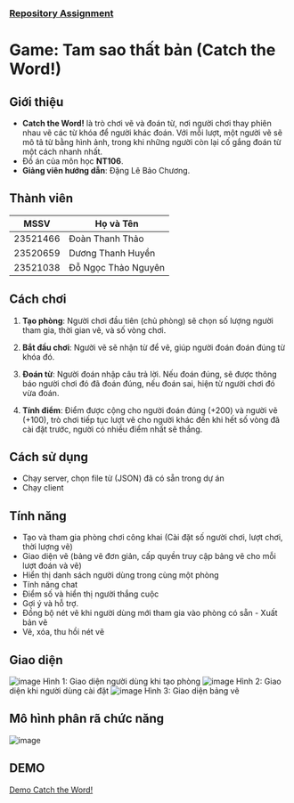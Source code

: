### [Repository Assignment](https://github.com/thanhhuyenn24/NT106.P12_Group14_Assignment)

# Game: Tam sao thất bản (Catch the Word!)
## Giới thiệu
- **Catch the Word!** là trò chơi vẽ và đoán từ, nơi người chơi thay phiên nhau vẽ các từ khóa để người khác đoán. Với mỗi lượt, một người vẽ sẽ mô tả từ bằng hình ảnh, trong khi những người còn lại cố gắng đoán từ một cách nhanh nhất.
- Đồ án của môn học **NT106**.
- **Giảng viên hướng dẫn**: Đặng Lê Bảo Chương.

## Thành viên
| MSSV       | Họ và Tên              |
|------------|------------------------|
| 23521466   | Đoàn Thanh Thảo        |
| 23520659   | Dương Thanh Huyền      |
| 23521038   | Đỗ Ngọc Thảo Nguyên    |

## Cách chơi
1. **Tạo phòng**: Người chơi đầu tiên (chủ phòng) sẽ chọn số lượng người tham gia, thời gian vẽ, và số vòng chơi.
   
2. **Bắt đầu chơi**: Người vẽ sẽ nhận từ để vẽ, giúp người đoán đoán đúng từ khóa đó.

3. **Đoán từ**: Người đoán nhập câu trả lời. Nếu đoán đúng, sẽ được thông báo người chơi đó đã đoán đúng, nếu đoán sai, hiện từ người chơi đó vừa đoán.

4. **Tính điểm**: Điểm được cộng cho người đoán đúng (+200) và người vẽ (+100), trò chơi tiếp tục lượt vẽ cho người khác đến khi hết số vòng đã cài đặt trước, người có nhiều điểm nhất sẽ thắng.

## Cách sử dụng
- Chạy server, chọn file từ (JSON) đã có sẵn trong dự án
- Chạy client

## Tính năng
-	Tạo và tham gia phòng chơi công khai (Cài đặt số người chơi, lượt chơi, thời lượng vẽ) 
-	Giao diện vẽ (bảng vẽ đơn giản, cấp quyền truy cập bảng vẽ cho mỗi lượt đoán và vẽ)
-	Hiển thị danh sách người dùng trong cùng một phòng 
-	Tính năng chat 
-	Điểm số và hiển thị người thắng cuộc
-	Gợi ý và hỗ trợ.
-	Đồng bộ nét vẽ khi người dùng mới tham gia vào phòng có sẵn - Xuất bản vẽ 
-	Vẽ, xóa, thu hồi nét vẽ

## Giao diện
![image](https://github.com/user-attachments/assets/35541457-83d7-45f9-92fa-27c8db749b1f)
Hình 1: Giao diện người dùng khi tạo phòng
![image](https://github.com/user-attachments/assets/2db13e77-0527-48be-8e16-fbeb22fafbdf)
Hình 2: Giao diện khi người dùng cài đặt
![image](https://github.com/user-attachments/assets/db182345-4962-4222-9a2f-f5509a09ea34)
Hình 3: Giao diện bảng vẽ

## Mô hình phân rã chức năng
![image](https://github.com/user-attachments/assets/ce113fe1-d4b2-4a93-a467-8d5da353ab9c)

## DEMO
[Demo Catch the Word!](https://drive.google.com/file/d/1O4LcK-0G7ahz3BnV4a7E-qQeaD0xd_Sg/view?fbclid=IwZXh0bgNhZW0CMTEAAR0yhhujmkKaMlqOfpoV1D-LNCDidIL8GsopOAky4Uu1Y7Jny2BQ8AwFqGk_aem_Rqwgw0GPI19DKjnWtkRGOg)
